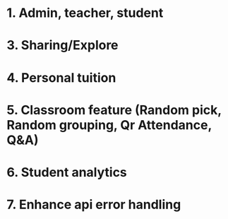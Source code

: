 # 1. Admin, teacher, student
# 3. Sharing/Explore
# 4. Personal tuition
# 5. Classroom feature (Random pick, Random grouping, Qr Attendance, Q&A)
# 6. Student analytics
# 7. Enhance api error handling
